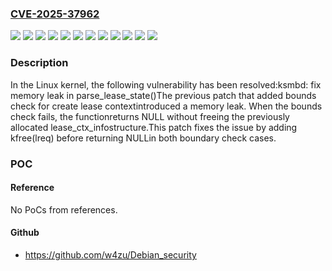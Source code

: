 ### [CVE-2025-37962](https://cve.mitre.org/cgi-bin/cvename.cgi?name=CVE-2025-37962)
![](https://img.shields.io/static/v1?label=Product&message=Linux&color=blue)
![](https://img.shields.io/static/v1?label=Version&message=6.1.134%20&color=brightgreen)
![](https://img.shields.io/static/v1?label=Version&message=6.12.23%20&color=brightgreen)
![](https://img.shields.io/static/v1?label=Version&message=6.14.2%20&color=brightgreen)
![](https://img.shields.io/static/v1?label=Version&message=6.6.87%20&color=brightgreen)
![](https://img.shields.io/static/v1?label=Version&message=60b7207893a8a06c78441934931a08fdad63f18e%20&color=brightgreen)
![](https://img.shields.io/static/v1?label=Version&message=629dd37acc336ad778979361c351e782053ea284%20&color=brightgreen)
![](https://img.shields.io/static/v1?label=Version&message=800c482c9ef5910f05e3a713943c67cc6c1d4939%20&color=brightgreen)
![](https://img.shields.io/static/v1?label=Version&message=9a1b6ea955e6c7b29939a6d98701202f9d9644ec%20&color=brightgreen)
![](https://img.shields.io/static/v1?label=Version&message=a41cd52f00907a040ca22c73d4805bb79b0d0972%20&color=brightgreen)
![](https://img.shields.io/static/v1?label=Version&message=bab703ed8472aa9d109c5f8c1863921533363dae%20&color=brightgreen)
![](https://img.shields.io/static/v1?label=Vulnerability&message=n%2Fa&color=blue)

### Description

In the Linux kernel, the following vulnerability has been resolved:ksmbd: fix memory leak in parse_lease_state()The previous patch that added bounds check for create lease contextintroduced a memory leak. When the bounds check fails, the functionreturns NULL without freeing the previously allocated lease_ctx_infostructure.This patch fixes the issue by adding kfree(lreq) before returning NULLin both boundary check cases.

### POC

#### Reference
No PoCs from references.

#### Github
- https://github.com/w4zu/Debian_security


